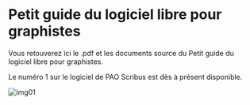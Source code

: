 # Petit guide du logiciel libre pour graphistes

Vous retouverez ici le .pdf et les documents source du Petit guide du logiciel libre pour graphistes. 

Le numéro 1 sur le logiciel de PAO Scribus est dès à présent disponible.

![img01](https://github.com/adria-sr/guide-libre-graphistes/assets/78359397/f9a1a920-7177-422e-9124-8fb15776b338)
